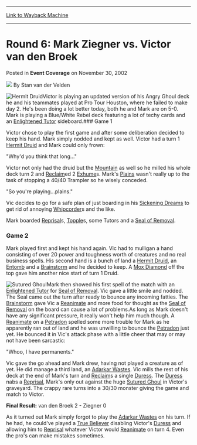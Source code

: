 
---
[Link to Wayback Machine](https://web.archive.org/web/20220815063651/https://magic.wizards.com/en/articles/archive/event-coverage/round-6-mark-ziegner-vs-victor-van-den-broek-2002-11-30)

[_metadata_:author]:- "Stan van der Velden"
[_metadata_:description]:- "Victor is playing an updated version of his Angry Ghoul deck he and his teammates played at Pro Tour Houston, where he failed to make day 2. He's been doing a lot better today, both he and Mark are on 5-0. Mark is playing a Blue/White Rebel deck featuring a lot of techy cards and an Enlightened Tutor sideboard.Game 1Victor chose to play the first game and after some"
[_metadata_:generator]:- "Drupal 7 (http://drupal.org)"
[_metadata_:node]:- "785021"
[_metadata_:publish_date]:- "2002-11-30"
[_metadata_:source]:- "div-main-content"
[_metadata_:title]:- "Round 6: Mark Ziegner vs. Victor van den Broek"
[_metadata_:wayback_capture_timestamp]:- "2022-08-15 06:36:51"
[_metadata_:wayback_raw_url]:- "https://web.archive.org/web/20220815063651id_/https://magic.wizards.com/en/articles/archive/event-coverage/round-6-mark-ziegner-vs-victor-van-den-broek-2002-11-30"
[_metadata_:wayback_url]:- "https://magic.wizards.com/en/articles/archive/event-coverage/round-6-mark-ziegner-vs-victor-van-den-broek-2002-11-30"
---


Round 6: Mark Ziegner vs. Victor van den Broek
==============================================



 Posted in **Event Coverage**
 on November 30, 2002 






![](https://media.magic.wizards.com/styles/auth_small/public/generic-avatar-150_242.png)
By Stan van der Velden











![Hermit Druid](http://gatherer.wizards.com/Handlers/Image.ashx?type=card&name=Hermit+Druid)Victor is playing an updated version of his Angry Ghoul deck he and his teammates played at Pro Tour Houston, where he failed to make day 2. He's been doing a lot better today, both he and Mark are on 5-0. Mark is playing a Blue/White Rebel deck featuring a lot of techy cards and an [Enlightened Tutor](https://gatherer.wizards.com/Pages/Card/Details.aspx?name=Enlightened+Tutor) sideboard.### Game 1

Victor chose to play the first game and after some deliberation decided to keep his hand. Mark simply nodded and kept as well. Victor had a turn 1 [Hermit Druid](https://gatherer.wizards.com/Pages/Card/Details.aspx?name=Hermit+Druid) and Mark could only frown:

"Why'd you think that long..."

Victor not only had the druid but the [Mountain](https://gatherer.wizards.com/Pages/Card/Details.aspx?name=Mountain) as well so he milled his whole deck turn 2 and [Reclaim](https://gatherer.wizards.com/Pages/Card/Details.aspx?name=Reclaim)ed 2 [Exhume](https://gatherer.wizards.com/Pages/Card/Details.aspx?name=Exhume)s. Mark's [Plains](https://gatherer.wizards.com/Pages/Card/Details.aspx?name=Plains) wasn't really up to the task of stopping a 40/40 Trampler so he wisely conceded.

"So you're playing...plains."

Vic decides to go for a safe plan of just boarding in his [Sickening Dreams](https://gatherer.wizards.com/Pages/Card/Details.aspx?name=Sickening+Dreams) to get rid of annoying [Whipcorder](https://gatherer.wizards.com/Pages/Card/Details.aspx?name=Whipcorder)s and the like.

Mark boarded [Reprisal](https://gatherer.wizards.com/Pages/Card/Details.aspx?name=Reprisal)s, [Topple](https://gatherer.wizards.com/Pages/Card/Details.aspx?name=Topple)s, some Tutors and a [Seal of Removal](https://gatherer.wizards.com/Pages/Card/Details.aspx?name=Seal+of+Removal).

### Game 2

Mark played first and kept his hand again. Vic had to mulligan a hand consisting of over 20 power and toughness worth of creatures and no real business spells. His second hand is a bunch of land a [Hermit Druid](https://gatherer.wizards.com/Pages/Card/Details.aspx?name=Hermit+Druid), an [Entomb](https://gatherer.wizards.com/Pages/Card/Details.aspx?name=Entomb) and a [Brainstorm](https://gatherer.wizards.com/Pages/Card/Details.aspx?name=Brainstorm) and he decided to keep. A [Mox Diamond](https://gatherer.wizards.com/Pages/Card/Details.aspx?name=Mox+Diamond) off the top gave him another nice start of turn 1 Druid.

![Sutured Ghoul](http://gatherer.wizards.com/Handlers/Image.ashx?type=card&name=Sutured+Ghoul)Mark then showed his first spell of the match with an [Enlightened Tutor](https://gatherer.wizards.com/Pages/Card/Details.aspx?name=Enlightened+Tutor) for [Seal of Removal](https://gatherer.wizards.com/Pages/Card/Details.aspx?name=Seal+of+Removal). Vic gave a little smile and nodded. The Seal came out the turn after ready to bounce any incoming fatties. The [Brainstorm](https://gatherer.wizards.com/Pages/Card/Details.aspx?name=Brainstorm) gave Vic a [Reanimate](https://gatherer.wizards.com/Pages/Card/Details.aspx?name=Reanimate) and more food for thought as the [Seal of Removal](https://gatherer.wizards.com/Pages/Card/Details.aspx?name=Seal+of+Removal) on the board can cause a lot of problems.As long as Mark doesn't have any significant pressure, it really won't help him much though. A [Reanimate](https://gatherer.wizards.com/Pages/Card/Details.aspx?name=Reanimate) on a [Petradon](https://gatherer.wizards.com/Pages/Card/Details.aspx?name=Petradon) spelled some more trouble for Mark as he apparently ran out of land and he was unwilling to bounce the [Petradon](https://gatherer.wizards.com/Pages/Card/Details.aspx?name=Petradon) just yet. He bounced it in Vic's attack phase with a little cheer that may or may not have been sarcastic:

"Whoo, I have permanents."

Vic gave the go ahead and Mark drew, having not played a creature as of yet. He did manage a third land, an [Adarkar Wastes](https://gatherer.wizards.com/Pages/Card/Details.aspx?name=Adarkar+Wastes). Vic mills the rest of his deck at the end of Mark's turn and [Reclaim](https://gatherer.wizards.com/Pages/Card/Details.aspx?name=Reclaim)s a single [Duress](https://gatherer.wizards.com/Pages/Card/Details.aspx?name=Duress). The [Duress](https://gatherer.wizards.com/Pages/Card/Details.aspx?name=Duress) nabs a [Reprisal](https://gatherer.wizards.com/Pages/Card/Details.aspx?name=Reprisal), Mark's only out against the huge [Sutured Ghoul](https://gatherer.wizards.com/Pages/Card/Details.aspx?name=Sutured+Ghoul) in Victor's graveyard. The crappy rare turns into a 30/30 monster giving the game and match to Victor.

**Final Result:** van den Broek 2 - Ziegner 0

As it turned out Mark simply forgot to play the [Adarkar Wastes](https://gatherer.wizards.com/Pages/Card/Details.aspx?name=Adarkar+Wastes) on his turn. If he had, he could've played a [True Believer](https://gatherer.wizards.com/Pages/Card/Details.aspx?name=True+Believer) disabling Victor's [Duress](https://gatherer.wizards.com/Pages/Card/Details.aspx?name=Duress) and allowing him to [Reprisal](https://gatherer.wizards.com/Pages/Card/Details.aspx?name=Reprisal) whatever Victor would [Reanimate](https://gatherer.wizards.com/Pages/Card/Details.aspx?name=Reanimate) on turn 4. Even the pro's can make mistakes sometimes.








